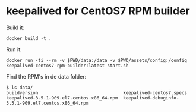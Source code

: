 # keepalived for CentOS7 RPM builder

Build it:
```
docker build -t .
```

Run it:
```
docker run -ti --rm -v $PWD/data:/data -v $PWD/assets/config:/config keepalived-centos7-rpm-builder:latest start.sh
```

Find the RPM's in de data folder:
```
$ ls data/ 
buildversion                                keepalived-centos7.specs
keepalived-3.5.1-909.el7.centos.x86_64.rpm  keepalived-debuginfo-3.5.1-909.el7.centos.x86_64.rpm
```
